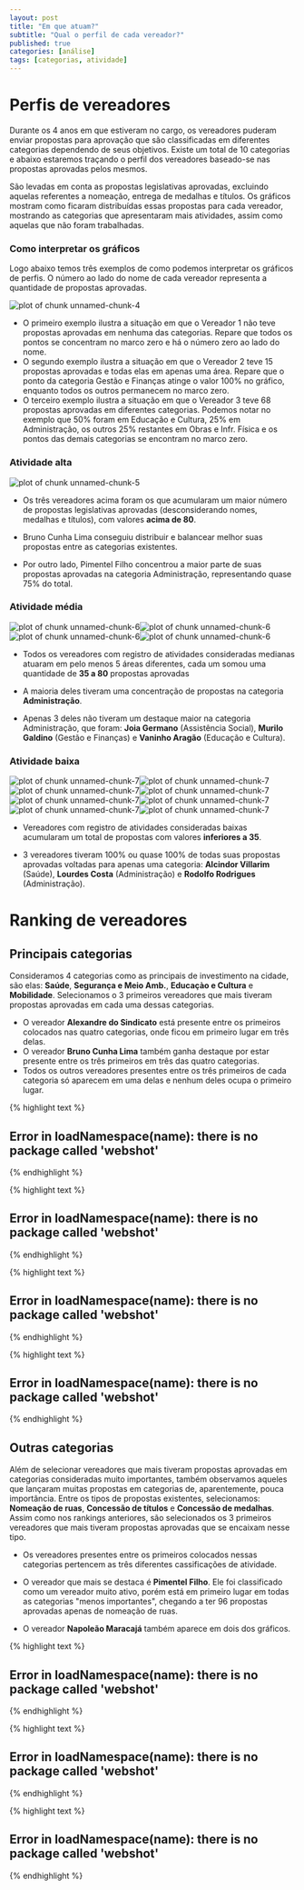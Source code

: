 ```yaml
---
layout: post
title: "Em que atuam?"
subtitle: "Qual o perfil de cada vereador?"
published: true
categories: [análise]
tags: [categorias, atividade]
---
```




# Perfis de vereadores







Durante os 4 anos em que estiveram no cargo, os vereadores puderam enviar propostas para aprovação que são classificadas em diferentes categorias dependendo de seus objetivos. Existe um total de 10 categorias e abaixo estaremos traçando o perfil dos vereadores baseado-se nas propostas aprovadas pelos mesmos.

São levadas em conta as propostas legislativas aprovadas, excluindo aquelas referentes a nomeação, entrega de medalhas e títulos. Os gráficos mostram como ficaram distribuídas essas propostas para cada vereador, mostrando as categorias que apresentaram mais atividades, assim como aquelas que não foram trabalhadas.

### Como interpretar os gráficos

Logo abaixo temos três exemplos de como podemos interpretar os gráficos de perfis. O número ao lado do nome de cada vereador representa a quantidade de propostas aprovadas.

![plot of chunk unnamed-chunk-4](/figure/source/09-quem-faz-mais-o-que/2017-04-13-perfil_de_vereadores/unnamed-chunk-4-1.png)

* O primeiro exemplo ilustra a situação em que o Vereador 1 não teve propostas aprovadas em nenhuma das categorias. Repare que todos os pontos se concentram no marco zero e há o número zero ao lado do nome.
* O segundo exemplo ilustra a situação em que o Vereador 2 teve 15 propostas aprovadas e todas elas em apenas uma área. Repare que o ponto da categoria Gestão e Finanças atinge o valor 100% no gráfico, enquanto todos os outros permanecem no marco zero.
* O terceiro exemplo ilustra a situação em que o Vereador 3 teve 68 propostas aprovadas em diferentes categorias. Podemos notar no exemplo que 50% foram em Educação e Cultura, 25% em Administração, os outros 25% restantes em Obras e Infr. Física e os pontos das demais categorias se encontram no marco zero.

### Atividade alta

![plot of chunk unnamed-chunk-5](/figure/source/09-quem-faz-mais-o-que/2017-04-13-perfil_de_vereadores/unnamed-chunk-5-1.png)

* Os três vereadores acima foram os que acumularam um maior número de propostas legislativas aprovadas (desconsiderando nomes, medalhas e títulos), com valores **acima de 80**.

* Bruno Cunha Lima conseguiu distribuir e balancear melhor suas propostas entre as categorias existentes.

* Por outro lado, Pimentel Filho concentrou a maior parte de suas propostas aprovadas na categoria Administração, representando quase 75% do total.

### Atividade média

![plot of chunk unnamed-chunk-6](/figure/source/09-quem-faz-mais-o-que/2017-04-13-perfil_de_vereadores/unnamed-chunk-6-1.png)![plot of chunk unnamed-chunk-6](/figure/source/09-quem-faz-mais-o-que/2017-04-13-perfil_de_vereadores/unnamed-chunk-6-2.png)![plot of chunk unnamed-chunk-6](/figure/source/09-quem-faz-mais-o-que/2017-04-13-perfil_de_vereadores/unnamed-chunk-6-3.png)![plot of chunk unnamed-chunk-6](/figure/source/09-quem-faz-mais-o-que/2017-04-13-perfil_de_vereadores/unnamed-chunk-6-4.png)

* Todos os vereadores com registro de atividades consideradas medianas atuaram em pelo menos 5 áreas diferentes, cada um somou uma quantidade de **35 a 80** propostas aprovadas 

* A maioria deles tiveram uma concentração de propostas na categoria **Administração**.

* Apenas 3 deles não tiveram um destaque maior na categoria Administração, que foram: **Joia Germano** (Assistência Social), **Murilo Galdino** (Gestão e Finanças) e **Vaninho Aragão** (Educação e Cultura).

### Atividade baixa

![plot of chunk unnamed-chunk-7](/figure/source/09-quem-faz-mais-o-que/2017-04-13-perfil_de_vereadores/unnamed-chunk-7-1.png)![plot of chunk unnamed-chunk-7](/figure/source/09-quem-faz-mais-o-que/2017-04-13-perfil_de_vereadores/unnamed-chunk-7-2.png)![plot of chunk unnamed-chunk-7](/figure/source/09-quem-faz-mais-o-que/2017-04-13-perfil_de_vereadores/unnamed-chunk-7-3.png)![plot of chunk unnamed-chunk-7](/figure/source/09-quem-faz-mais-o-que/2017-04-13-perfil_de_vereadores/unnamed-chunk-7-4.png)![plot of chunk unnamed-chunk-7](/figure/source/09-quem-faz-mais-o-que/2017-04-13-perfil_de_vereadores/unnamed-chunk-7-5.png)![plot of chunk unnamed-chunk-7](/figure/source/09-quem-faz-mais-o-que/2017-04-13-perfil_de_vereadores/unnamed-chunk-7-6.png)![plot of chunk unnamed-chunk-7](/figure/source/09-quem-faz-mais-o-que/2017-04-13-perfil_de_vereadores/unnamed-chunk-7-7.png)![plot of chunk unnamed-chunk-7](/figure/source/09-quem-faz-mais-o-que/2017-04-13-perfil_de_vereadores/unnamed-chunk-7-8.png)

* Vereadores com registro de atividades consideradas baixas acumularam um total de propostas com valores **inferiores a 35**.

* 3 vereadores tiveram 100% ou quase 100% de todas suas propostas aprovadas voltadas para apenas uma categoria: **Alcindor Villarim** (Saúde), **Lourdes Costa** (Administração) e **Rodolfo Rodrigues** (Administração).

# Ranking de vereadores 

## Principais categorias

Consideramos 4 categorias como as principais de investimento na cidade, são elas: **Saúde**, **Segurança e Meio Amb.**, **Educaçào e Cultura** e **Mobilidade**. Selecionamos o 3 primeiros vereadores que mais tiveram propostas aprovadas em cada uma dessas categorias.

* O vereador **Alexandre do Sindicato** está presente entre os primeiros colocados nas quatro categorias, onde ficou em primeiro lugar em três delas.
* O vereador **Bruno Cunha Lima** também ganha destaque por estar presente entre os três primeiros em três das quatro categorias.
* Todos os outros vereadores presentes entre os três primeiros de cada categoria só aparecem em uma delas e nenhum deles ocupa o primeiro lugar.

<div class='row'><div class='col-md-6'>

{% highlight text %}
## Error in loadNamespace(name): there is no package called 'webshot'
{% endhighlight %}

</div><div class='col-md-6'>

{% highlight text %}
## Error in loadNamespace(name): there is no package called 'webshot'
{% endhighlight %}

</div></div><div class='row'><div class='col-md-6'>

{% highlight text %}
## Error in loadNamespace(name): there is no package called 'webshot'
{% endhighlight %}

</div><div class='col-md-6'>

{% highlight text %}
## Error in loadNamespace(name): there is no package called 'webshot'
{% endhighlight %}

</div></div>

## Outras categorias

Além de selecionar vereadores que mais tiveram propostas aprovadas em categorias consideradas muito importantes, também observamos aqueles que lançaram muitas propostas em categorias de, aparentemente, pouca importância. Entre os tipos de propostas existentes, selecionamos: **Nomeação de ruas**, **Concessão de títulos** e **Concessão de medalhas**. Assim como nos rankings anteriores, são selecionados os 3 primeiros vereadores que mais tiveram propostas aprovadas que se encaixam nesse tipo.

* Os vereadores presentes entre os primeiros colocados nessas categorias pertencem as três diferentes cassificações de atividade.

* O vereador que mais se destaca é **Pimentel Filho**. Ele foi classificado como um vereador muito ativo, porém está em primeiro lugar em todas as categorias "menos importantes", chegando a ter 96 propostas aprovadas apenas de nomeação de ruas.

* O vereador **Napoleão Maracajá** também aparece em dois dos gráficos.

<div class='row'><div class='col-md-4'>

{% highlight text %}
## Error in loadNamespace(name): there is no package called 'webshot'
{% endhighlight %}

</div><div class='col-md-4'>

{% highlight text %}
## Error in loadNamespace(name): there is no package called 'webshot'
{% endhighlight %}

</div><div class='col-md-4'>

{% highlight text %}
## Error in loadNamespace(name): there is no package called 'webshot'
{% endhighlight %}

</div></div>
